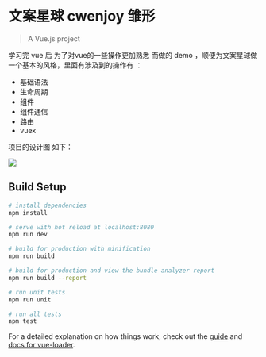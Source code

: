 # 文案星球 cwenjoy 雏形

> A Vue.js project

学习完 vue 后 为了对vue的一些操作更加熟悉 而做的 demo ，顺便为文案星球做一个基本的风格，里面有涉及到的操作有 ：

+ 基础语法 
+ 生命周期
+ 组件
+ 组件通信
+ 路由
+ vuex



项目的设计图 如下：

<img src="https://s3.bmp.ovh/imgs/2021/11/275ee8cfa25d057d.png">

## Build Setup

``` bash
# install dependencies
npm install

# serve with hot reload at localhost:8080
npm run dev

# build for production with minification
npm run build

# build for production and view the bundle analyzer report
npm run build --report

# run unit tests
npm run unit

# run all tests
npm test
```

For a detailed explanation on how things work, check out the [guide](http://vuejs-templates.github.io/webpack/) and [docs for vue-loader](http://vuejs.github.io/vue-loader).
